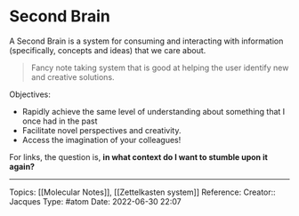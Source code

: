 # Second Brain
A Second Brain is a system for consuming and interacting with information (specifically, concepts and ideas) that we care about.

> Fancy note taking system that is good at helping the user identify new and creative solutions.

Objectives:
* Rapidly achieve the same level of understanding about something that I once had in the past
* Facilitate novel perspectives and creativity.
* Access the imagination of your colleagues!

For links, the question is, **in what context do I want to stumble upon it again?**

---

Topics: [[Molecular Notes]], [[Zettelkasten system]]
Reference:
Creator:: Jacques
Type: #atom
Date: 2022-06-30 22:07